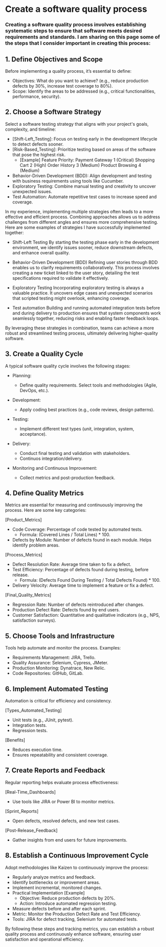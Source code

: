 # Create a software quality process

### Creating a software quality process involves establishing systematic steps to ensure that software meets desired requirements and standards. I am sharing on this page some of the steps that I consider important in creating this process:

## 1. Define Objectives and Scope
Before implementing a quality process, it’s essential to define:

* Objectives: What do you want to achieve? (e.g., reduce production defects by 30%, increase test coverage to 80%).
* Scope: Identify the areas to be addressed (e.g., critical functionalities, performance, security).

## 2. Choose a Software Strategy
Select a software testing strategy that aligns with your project's goals, complexity, and timeline:

* [Shift-Left_Testing]: Focus on testing early in the development lifecycle to detect defects sooner.
* [Risk-Based_Testing]: Prioritize testing based on areas of the software that pose the highest risk.
    - [Example] Feature Priority: 
            Payment Gateway	    1 (Critical)
            Shopping Cart	    2 (High)
            Order History	    3 (Medium)
            Product Browsing	4 (Medium)
* Behavior-Driven Development (BDD): Align development and testing with business requirements using tools like Cucumber.
* Exploratory Testing: Combine manual testing and creativity to uncover unexpected issues.
* Test Automation: Automate repetitive test cases to increase speed and coverage.

In my experience, implementing multiple strategies often leads to a more effective and efficient process. Combining approaches allows us to address challenges from different angles and ensures more comprehensive testing.
Here are some examples of strategies I have successfully implemented together:

* Shift-Left Testing
By starting the testing phase early in the development environment, we identify issues sooner, reduce downstream defects, and enhance overall quality.

* Behavior-Driven Development (BDD)
Refining user stories through BDD enables us to clarify requirements collaboratively. This process involves creating a new ticket linked to the user story, detailing the test specifications required to validate it effectively.

* Exploratory Testing
Incorporating exploratory testing is always a valuable practice. It uncovers edge cases and unexpected scenarios that scripted testing might overlook, enhancing coverage.

* Test automation
Building and running automated integration tests before and during delivery to production ensures that system components work seamlessly together, reducing risks and enabling faster feedback loops.

By leveraging these strategies in combination, teams can achieve a more robust and streamlined testing process, ultimately delivering higher-quality software.

## 3. Create a Quality Cycle
A typical software quality cycle involves the following stages:

* Planning:
    - Define quality requirements. Select tools and methodologies (Agile, DevOps, etc.).

* Development:
    - Apply coding best practices (e.g., code reviews, design patterns).

* Testing:
    - Implement different test types (unit, integration, system, acceptance).

* Delivery:
    - Conduct final testing and validation with stakeholders.
    - Continuos integration/delivery.

* Monitoring and Continuous Improvement:
    - Collect metrics and post-production feedback.

## 4. Define Quality Metrics
Metrics are essential for measuring and continuously improving the process. Here are some key categories:

[Product_Metrics]

* Code Coverage: Percentage of code tested by automated tests.
    - Formula: (Covered Lines / Total Lines) * 100.
* Defects by Module: Number of defects found in each module. Helps identify problem areas.

[Process_Metrics]

* Defect Resolution Rate: Average time taken to fix a defect.
* Test Efficiency: Percentage of defects found during testing, before release.
    - Formula: (Defects Found During Testing / Total Defects Found) * 100.
* Delivery Velocity: Average time to implement a feature or fix a defect.

[Final_Quality_Metrics]

* Regression Rate: Number of defects reintroduced after changes.
* Production Defect Rate: Defects found by end users.
* Customer Satisfaction: Quantitative and qualitative indicators (e.g., NPS, satisfaction surveys).

## 5. Choose Tools and Infrastructure
Tools help automate and monitor the process. Examples:

* Requirements Management: JIRA, Trello.
* Quality Assurance: Selenium, Cypress, JMeter.
* Production Monitoring: Dynatrace, New Relic.
* Code Repositories: GitHub, GitLab.

## 6. Implement Automated Testing
Automation is critical for efficiency and consistency.

[Types_Automated_Testing]
* Unit tests (e.g., JUnit, pytest).
* Integration tests.
* Regression tests.

[Benefits]
* Reduces execution time.
* Ensures repeatability and consistent coverage.

## 7. Create Reports and Feedback
Regular reporting helps evaluate process effectiveness:

[Real-Time_Dashboards]
* Use tools like JIRA or Power BI to monitor metrics.

[Sprint_Reports]
* Open defects, resolved defects, and new test cases.

[Post-Release_Feedback]
* Gather insights from end users for future improvements.

## 8. Establish a Continuous Improvement Cycle
Adopt methodologies like Kaizen to continuously improve the process:

* Regularly analyze metrics and feedback.
* Identify bottlenecks or improvement areas.
* Implement incremental, monitored changes.
* Practical Implementation [Example] 
    - Objective: Reduce production defects by 20%.
    - Action: Introduce automated regression testing.
* Measure defects before and after each sprint.
* Metric: Monitor the Production Defect Rate and Test Efficiency.
* Tools: JIRA for defect tracking, Selenium for automated tests.

By following these steps and tracking metrics, you can establish a robust quality process and continuously enhance software, ensuring user satisfaction and operational efficiency.

